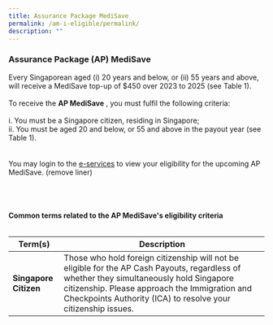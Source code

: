```yaml
---
title: Assurance Package MediSave
permalink: /am-i-eligible/permalink/
description: ""
---
```

### Assurance Package (AP) MediSave ###
Every Singaporean aged (i) 20 years and below, or (ii) 55 years and above, will receive a MediSave top-up of $450 over 2023 to 2025 (see Table 1). 
<br><br>
To receive the <b>AP MediSave</b> , you must fulfil the following criteria:<br><br>
i. You must be a Singapore citizen, residing in Singapore;<br>
ii. You must be aged 20 and below, or 55 and above in the payout year (see Table 1).<br>
<br><br>
You may login to the <a href="https://www.govpayouts.gov.sg/cds/gstv/login" class="hyperlink">e-services</a> to view your eligibility for the upcoming AP MediSave. (remove liner)<br><br><br>
<br><br>
<b>Common terms related to the AP MediSave's eligibility criteria</b><br><br>
<table>
<thead>
  <tr>
		<th style="width:20%"><b>Term(s)</b></th>
		<th><b>Description</b></th>
  </tr>
</thead>
<tbody>
  <tr>
		<td><b>Singapore Citizen</b></td>
    <td>Those who hold foreign citizenship will not be eligible for the AP Cash Payouts, regardless of whether they simultaneously hold Singapore citizenship. Please approach the Immigration and Checkpoints Authority (ICA) to resolve your citizenship issues.</td>
  </tr>
</tbody>
</table>